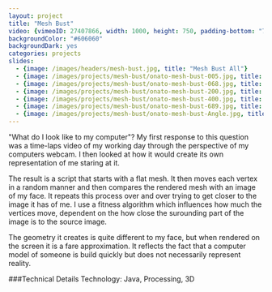 ```yaml
---
layout: project
title: "Mesh Bust"
video: {vimeoID: 27407866, width: 1000, height: 750, padding-bottom: "75%"}
backgroundColor: "#606060"
backgroundDark: yes
categories: projects
slides:
  - {image: /images/headers/mesh-bust.jpg, title: "Mesh Bust All"}
  - {image: /images/projects/mesh-bust/onato-mesh-bust-005.jpg, title: "Mesh Bust 5"}
  - {image: /images/projects/mesh-bust/onato-mesh-bust-068.jpg, title: "Mesh Bust 68"}
  - {image: /images/projects/mesh-bust/onato-mesh-bust-200.jpg, title: "Mesh Bust 200"}
  - {image: /images/projects/mesh-bust/onato-mesh-bust-400.jpg, title: "Mesh Bust 400"}
  - {image: /images/projects/mesh-bust/onato-mesh-bust-689.jpg, title: "Mesh Bust 689"}
  - {image: /images/projects/mesh-bust/onato-mesh-bust-Angle.jpg, title: "Mesh Bust Angle"}
---
```

"What do I look like to my computer"? My first response to this question was a time-laps video of my working day through the perspective of my computers webcam. I then looked at how it would create its own representation of me staring at it. 

The result is a script that starts with a flat mesh. It then moves each vertex in a random 
manner and then compares the rendered mesh with an image of my face. It repeats 
this process over and over trying to get closer to the image it has of me. I use a fitness 
algorithm which influences how much the vertices move, dependent on the how close the surounding part of the image is to the source image.

The geometry it creates is quite different to my face, but when rendered on the 
screen it is a fare approximation. It reflects the fact that a computer model of 
someone is build quickly but does not necessarily represent reality.

###Technical Details
Technology: Java, Processing, 3D
